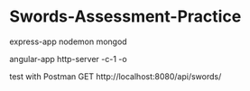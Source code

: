 # Swords-Assessment-Practice

express-app
nodemon
mongod

angular-app
http-server -c-1 -o  

test with Postman
GET http://localhost:8080/api/swords/
